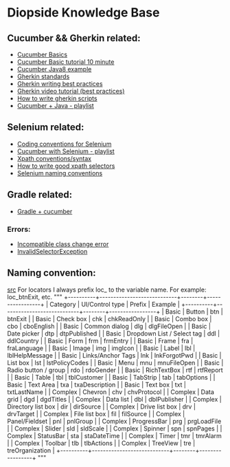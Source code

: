 # Diopside Knowledge Base

## Cucumber && Gherkin related:
- [Cucumber Basics](https://automationpanda.com/2017/10/24/cucumber-jvm-for-java/)
- [Cucumber Basic tutorial 10 minute](https://docs.cucumber.io/guides/10-minute-tutorial/)
- [Cucumber Java8 example](https://github.com/AndyLPK247/cucumber-jvm-java8-example)
- [Gherkin standards](https://github.com/department-of-veterans-affairs/ascent-sample/wiki/QA-:-Gherkins-Standards-and-Best-Practices)
- [Gherkin writing best practices](https://automationpanda.com/2017/01/30/bdd-101-writing-good-gherkin/)
- [Gherkin video tutorial (best practices)](https://www.youtube.com/watch?v=nrggIRWK6qo)
- [How to write gherkin scripts](https://www.youtube.com/watch?v=i0Q5orC5jSQ)
- [Cucumber + Java - playlist](https://www.youtube.com/playlist?list=PL6tu16kXT9PpteusHGISu_lHcV6MbBtA6)

## Selenium related:
- [Coding conventions for Selenium](https://pragmatictestlabs.com/2018/03/05/coding-convention-selenium-java/)
- [Cucumber with Selenium - playlist](https://www.youtube.com/playlist?list=PL6tu16kXT9Pqr70SZlwcmTSAfOw_0Qj3R)
- [Xpath conventions/syntax](https://www.w3schools.com/xml/xpath_syntax.asp)
- [How to write good xpath selectors](https://www.swtestacademy.com/xpath-selenium/)
- [Selenium naming conventions](https://stackoverflow.com/questions/45028747/suggested-naming-conventions-for-selenium-identifiers)


## Gradle related:
- [Gradle + cucumber](http://www.thinkcode.se/blog/2015/12/26/gradle-and-cucumberjvm)


### Errors:
- [Incompatible class change error](https://github.com/cucumber/cucumber-jvm/issues/1392)
- [InvalidSelectorException](https://bit.ly/2Ps76vY)

## Naming convention: 
[src](https://stackoverflow.com/questions/45028747/suggested-naming-conventions-for-selenium-identifiers)
For locators I always prefix loc_ to the variable name. For example: loc_btnExit, etc.
"""
+----------+----------------------------+--------+-----------------+
| Category |      UI/Control type       | Prefix |     Example     |
+----------+----------------------------+--------+-----------------+
| Basic    | Button                     | btn    | btnExit         |
| Basic    | Check box                  | chk    | chkReadOnly     |
| Basic    | Combo box                  | cbo    | cboEnglish      |
| Basic    | Common dialog              | dlg    | dlgFileOpen     |
| Basic    | Date picker                | dtp    | dtpPublished    |
| Basic    | Dropdown List / Select tag | ddl    | ddlCountry      |
| Basic    | Form                       | frm    | frmEntry        |
| Basic    | Frame                      | fra    | fraLanguage     |
| Basic    | Image                      | img    | imgIcon         |
| Basic    | Label                      | lbl    | lblHelpMessage  |
| Basic    | Links/Anchor Tags          | lnk    | lnkForgotPwd    |
| Basic    | List box                   | lst    | lstPolicyCodes  |
| Basic    | Menu                       | mnu    | mnuFileOpen     |
| Basic    | Radio button / group       | rdo    | rdoGender       |
| Basic    | RichTextBox                | rtf    | rtfReport       |
| Basic    | Table                      | tbl    | tblCustomer     |
| Basic    | TabStrip                   | tab    | tabOptions      |
| Basic    | Text Area                  | txa    | txaDescription  |
| Basic    | Text box                   | txt    | txtLastName     |
| Complex  | Chevron                    | chv    | chvProtocol     |
| Complex  | Data grid                  | dgd    | dgdTitles       |
| Complex  | Data list                  | dbl    | dblPublisher    |
| Complex  | Directory list box         | dir    | dirSource       |
| Complex  | Drive list box             | drv    | drvTarget       |
| Complex  | File list box              | fil    | filSource       |
| Complex  | Panel/Fieldset             | pnl    | pnlGroup        |
| Complex  | ProgressBar                | prg    | prgLoadFile     |
| Complex  | Slider                     | sld    | sldScale        |
| Complex  | Spinner                    | spn    | spnPages        |
| Complex  | StatusBar                  | sta    | staDateTime     |
| Complex  | Timer                      | tmr    | tmrAlarm        |
| Complex  | Toolbar                    | tlb    | tlbActions      |
| Complex  | TreeView                   | tre    | treOrganization |
+----------+----------------------------+--------+-----------------+
"""

